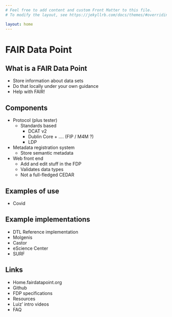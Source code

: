```yaml
---
# Feel free to add content and custom Front Matter to this file.
# To modify the layout, see https://jekyllrb.com/docs/themes/#overriding-theme-defaults

layout: home
---
```

# FAIR Data Point # 

## What is a FAIR Data Point
* Store information about data sets
* Do that locally under your own guidance
* Help with FAIR!

## Components
* Protocol (plus tester)
    * Standards based
         * DCAT v2
         * Dublin Core + …. (FIP / M4M ?)
         * LDP
* Metadata registration system
    * Store semantic metadata
* Web front end
    * Add and edit stuff in the FDP
    * Validates data types
    * Not a full-fledged CEDAR

## Examples of use
* Covid

## Example implementations
* DTL Reference implementation
* Molgenis
* Castor
* eScience Center 
* SURF

## Links
* Home.fairdatapoint.org
* Github
* FDP specifications
* Resources
* Luiz’ intro videos
* FAQ
